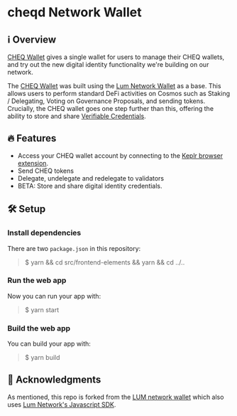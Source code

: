 # cheqd Network Wallet

## ℹ️ Overview

[CHEQ Wallet](https://wallet.cheqd.io) gives a single wallet for users to manage their CHEQ wallets, and try out the new digital identity functionality we're building on our network.

The [CHEQ Wallet](https://wallet.cheqd.io) was built using the [Lum Network Wallet](https://wallet.lum.network/home) as a base. This allows users to perform standard DeFi activities on Cosmos such as Staking / Delegating, Voting on Governance Proposals, and sending tokens. Crucially, the CHEQ wallet goes one step further than this, offering the ability to store and share [Verifiable Credentials](https://learn.cheqd.io/overview/introduction-to-decentralised-identity/what-is-a-verifiable-credential-vc). 

## 🔥 Features

- Access your CHEQ wallet account by connecting to the [Keplr browser extension](https://keplr.app).
- Send CHEQ tokens
- Delegate, undelegate and redelegate to validators
- BETA: Store and share digital identity credentials.

## 🛠 Setup

### Install dependencies

There are two `package.json` in this repository:

> $ yarn && cd src/frontend-elements && yarn && cd ../..

### Run the web app

Now you can run your app with:

> $ yarn start

### Build the web app

You can build your app with:

> $ yarn build

## 🙌 Acknowledgments

As mentioned, this repo is forked from the [LUM network wallet](https://github.com/lum-network/wallet) which also uses [Lum Network's Javascript SDK](https://github.com/lum-network/sdk-javascript).
